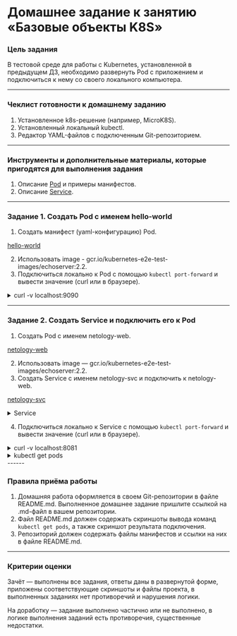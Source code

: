 # Домашнее задание к занятию «Базовые объекты K8S»

### Цель задания

В тестовой среде для работы с Kubernetes, установленной в предыдущем ДЗ, необходимо развернуть Pod с приложением и подключиться к нему со своего локального компьютера. 

------

### Чеклист готовности к домашнему заданию

1. Установленное k8s-решение (например, MicroK8S).
2. Установленный локальный kubectl.
3. Редактор YAML-файлов с подключенным Git-репозиторием.

------

### Инструменты и дополнительные материалы, которые пригодятся для выполнения задания

1. Описание [Pod](https://kubernetes.io/docs/concepts/workloads/pods/) и примеры манифестов.
2. Описание [Service](https://kubernetes.io/docs/concepts/services-networking/service/).

------

### Задание 1. Создать Pod с именем hello-world

1. Создать манифест (yaml-конфигурацию) Pod.

[hello-world](main/hello-world.yaml)

2. Использовать image - gcr.io/kubernetes-e2e-test-images/echoserver:2.2.
3. Подключиться локально к Pod с помощью `kubectl port-forward` и вывести значение (curl или в браузере).


<details>
<summary> curl -v localhost:9090 </summary>

```shell
zag1988@k8s-test:~/main$ curl -vvv localhost:9090
*   Trying 127.0.0.1:9090...
* Connected to localhost (127.0.0.1) port 9090 (#0)
> GET / HTTP/1.1
> Host: localhost:9090
> User-Agent: curl/7.81.0
> Accept: */*
> 
* Mark bundle as not supporting multiuse
< HTTP/1.1 200 OK
< Date: Fri, 19 Jan 2024 12:17:23 GMT
< Content-Type: text/plain
< Transfer-Encoding: chunked
< Connection: keep-alive
< Server: echoserver
< 


Hostname: hello-world

Pod Information:
        -no pod information available-

Server values:
        server_version=nginx: 1.12.2 - lua: 10010

Request Information:
        client_address=127.0.0.1
        method=GET
        real path=/
        query=
        request_version=1.1
        request_scheme=http
        request_uri=http://localhost:8080/

Request Headers:
        accept=*/*  
        host=localhost:9090  
        user-agent=curl/7.81.0  

Request Body:
        -no body in request-

* Connection #0 to host localhost left intact

```
</details>

------

### Задание 2. Создать Service и подключить его к Pod

1. Создать Pod с именем netology-web.

[netology-web](main/netology-web.yml)

2. Использовать image — gcr.io/kubernetes-e2e-test-images/echoserver:2.2.
3. Создать Service с именем netology-svc и подключить к netology-web.

[netology-svc](main/netology-svc.yaml)

<details>
<summary> Service </summary>

![service](IMG/Service.PNG)

</details>


4. Подключиться локально к Service с помощью `kubectl port-forward` и вывести значение (curl или в браузере).

<details>
<summary> curl -v localhost:8081 </summary>

```shell
zag1988@k8s-test:~/main$ kubectl port-forward services/sasha-svc 8081:80
Forwarding from 127.0.0.1:8081 -> 8080
Forwarding from [::1]:8081 -> 8080
Handling connection for 8081

zag1988@k8s-test:~/main$ curl -v localhost:8081
*   Trying 127.0.0.1:8081...
* Connected to localhost (127.0.0.1) port 8081 (#0)
> GET / HTTP/1.1
> Host: localhost:8081
> User-Agent: curl/7.81.0
> Accept: */*
> 
* Mark bundle as not supporting multiuse
< HTTP/1.1 200 OK
< Date: Fri, 19 Jan 2024 13:10:15 GMT
< Content-Type: text/plain
< Transfer-Encoding: chunked
< Connection: keep-alive
< Server: echoserver
< 

Hostname: netology-web

Pod Information:
        -no pod information available-

Server values:
        server_version=nginx: 1.12.2 - lua: 10010

Request Information:
        client_address=127.0.0.1
        method=GET
        real path=/
        query=
        request_version=1.1
        request_scheme=http
        request_uri=http://localhost:8080/

Request Headers:
        accept=*/*  
        host=localhost:8081  
        user-agent=curl/7.81.0  

Request Body:
        -no body in request-

* Connection #0 to host localhost left intact
```
</details>

<details>
<summary>kubectl get pods</summary>

```shell
zag1988@k8s-test:~/main$ kubectl get pods -o wide
NAME           READY   STATUS    RESTARTS   AGE   IP             NODE       NOMINATED NODE   READINESS GATES
hello-world    1/1     Running   0          71m   10.1.137.136   k8s-test   <none>           <none>
netology-web   1/1     Running   0          25m   10.1.137.139   k8s-test   <none>           <none>
```
</details>
------

### Правила приёма работы

1. Домашняя работа оформляется в своем Git-репозитории в файле README.md. Выполненное домашнее задание пришлите ссылкой на .md-файл в вашем репозитории.
2. Файл README.md должен содержать скриншоты вывода команд `kubectl get pods`, а также скриншот результата подключения.
3. Репозиторий должен содержать файлы манифестов и ссылки на них в файле README.md.

------

### Критерии оценки
Зачёт — выполнены все задания, ответы даны в развернутой форме, приложены соответствующие скриншоты и файлы проекта, в выполненных заданиях нет противоречий и нарушения логики.

На доработку — задание выполнено частично или не выполнено, в логике выполнения заданий есть противоречия, существенные недостатки.

